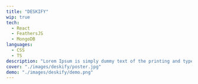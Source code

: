 ```yaml
---
title: "DESKIFY"
wip: true
tech:
  - React
  - FeathersJS
  - MongoDB
languages:
  - CSS
  - TS
description: "Lorem Ipsum is simply dummy text of the printing and typesetting industry. Lorem Ipsum has been the industry's standard dummy text ever since the 1500s, when an unknown printer took a galley of type and scrambled it to make a type specimen book."
cover: "./images/deskify/poster.jpg"
demo: "./images/deskify/demo.png"
---
```

